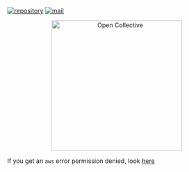 [![repository](https://img.shields.io/badge/repository-gray)](https://github.com/MCEngine/aws-nexus) [![mail](https://img.shields.io/badge/mail-blue)](mailto:mcengine@groups.outlook.com)
<div align="center">
  <a href="https://opencollective.com/mcengine" target="_blank" rel="noopener noreferrer">
    <img width="300" src="https://opencollective.com/public/images/opencollectivelogo.svg" alt="Open Collective">
  </a>
</div>

If you get an `aws` error permission denied, look [here](https://docs.docker.com/engine/install/linux-postinstall)

